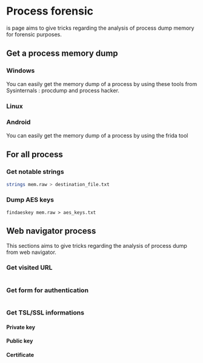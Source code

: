 # Process forensic
is page aims to give tricks regarding the analysis of process dump memory for forensic purposes.
## Get a process memory dump
### Windows
You can easily get the memory dump of a process by using these tools from Sysinternals : procdump and process hacker.
### Linux

### Android
You can easily get the memory dump of a process by using the frida tool

## For all process
### Get notable strings
```bash
strings mem.raw > destination_file.txt
```

### Dump AES keys
```
findaeskey mem.raw > aes_keys.txt
```

## Web navigator process

This sections aims to give tricks regarding the analysis of process dump from web navigator. 
### Get visited URL
```

```
### Get form for authentication
```

```

### Get TSL/SSL informations
#### Private key
#### Public key
#### Certificate
